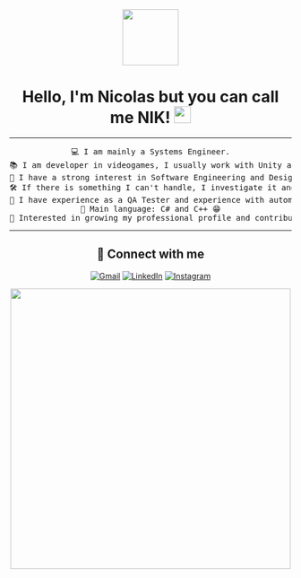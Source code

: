<div align="center">
  
[this is for the picture]: #	
<div id="header">
<img src="https://emojis.slackmojis.com/emojis/images/1531849430/4246/blob-sunglasses.gif?1531849430" width="100"/>
</div>

<h1 align="center">
Hello, I'm Nicolas but you can call me NIK!
	<a href="https://github.com/Bouaskaoun" target="_self">
		<img src="https://media.giphy.com/media/hvRJCLFzcasrR4ia7z/giphy.gif" width="30">
	</a>
</h1>

<hr>

<pre>
💻 I am mainly a Systems Engineer.
📚 I am developer in videogames, I usually work with Unity and Unreal Engine 5.
📝 I have a strong interest in Software Engineering and Design.
🛠️ If there is something I can't handle, I investigate it and solve it.
🌱 I have experience as a QA Tester and experience with automation processes 
🌟 Main language: C# and C++ 😁
🚩 Interested in growing my professional profile and contributing my knowledge to the teams
</pre>
<hr>

## 🤝 Connect with me

<p align="center">
	<a href="mailto:nicostiv007@gmail.com"><img img src="https://img.shields.io/badge/gmail-%23EA4335.svg?style=plastic&logo=gmail&logoColor=white" alt="Gmail"/></a>
	<a href="https://www.linkedin.com/in/nikstevens/"><img src="https://img.shields.io/badge/linkedin-%230A66C2.svg?style=plastic&logo=linkedin&logoColor=white" alt="LinkedIn"/></a>
    <a href="https://www.instagram.com/nik0stevens/"><img src="https://img.shields.io/badge/Instagram-%23E4405F.svg?style=plastic&logo=instagram&logoColor=white" alt="Instagram"/></a>
</p>

<img src="https://media.giphy.com/media/L8K62iTDkzGX6/giphy.gif" width="500" />

